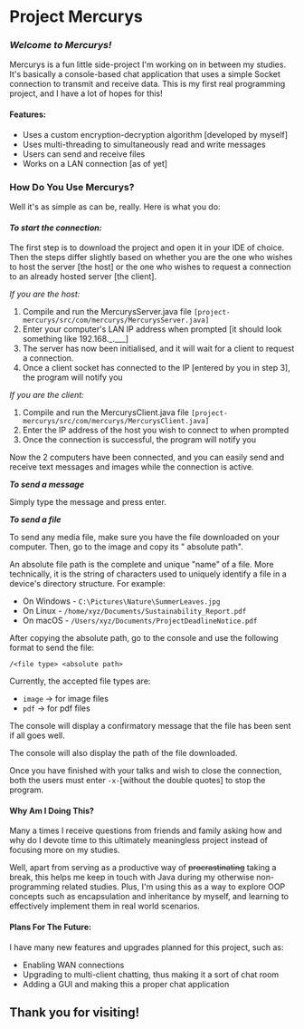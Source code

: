 # **Project Mercurys**

### _Welcome to Mercurys!_

Mercurys is a fun little side-project I'm working on in between my studies. 
It's basically a console-based chat application that uses a simple Socket connection to transmit and receive data. This
is my first real programming project, and I have a lot of hopes for this!

#### Features:

* Uses a custom encryption-decryption algorithm [developed by myself]
* Uses multi-threading to simultaneously read and write messages
* Users can send and receive files
* Works on a LAN connection [as of yet]

### How Do You Use Mercurys?

Well it's as simple as can be, really. Here is what you do:

#### _To start the connection:_

The first step is to download the project and open it in your IDE of choice. Then the steps differ slightly based on
whether you are the one who wishes to host the server [the host] or the one who wishes to request a connection to an
already hosted server [the client].

_If you are the host:_

1. Compile and run the MercurysServer.java file `[project-mercurys/src/com/mercurys/MercurysServer.java]`
2. Enter your computer's LAN IP address when prompted [it should look something like 192.168._.\___]
3. The server has now been initialised, and it will wait for a client to request a connection.
4. Once a client socket has connected to the IP [entered by you in step 3], the program will notify you

_If you are the client:_

1. Compile and run the MercurysClient.java file `[project-mercurys/src/com/mercurys/MercurysClient.java]`
2. Enter the IP address of the host you wish to connect to when prompted
3. Once the connection is successful, the program will notify you

Now the 2 computers have been connected, and you can easily send and receive text messages and images while the
connection is active.

***To send a message***

Simply type the message and press enter.

***To send a file***

To send any media file, make sure you have the file downloaded on your computer. Then, go to the image and copy its "
absolute path".

An absolute file path is the complete and unique "name" of a file. More technically, it is the string of characters used
to uniquely identify a file in a device's directory structure. For example:

* On Windows - `C:\Pictures\Nature\SummerLeaves.jpg`
* On Linux - `/home/xyz/Documents/Sustainability_Report.pdf`
* On macOS - `/Users/xyz/Documents/ProjectDeadlineNotice.pdf`

After copying the absolute path, go to the console and use the following format to send the file:

`/<file type> <absolute path>`

Currently, the accepted file types are:

* `image` -> for image files
* `pdf` -> for pdf files

The console will display a confirmatory message that the file has been sent if all goes well.

The console will also display the path of the file downloaded.

Once you have finished with your talks and wish to close the connection, both the users must
enter `-x-`[without the double quotes] to stop the program.

#### Why Am I Doing This?

Many a times I receive questions from friends and family asking how and why do I devote time to this ultimately
meaningless project instead of focusing more on my studies.

Well, apart from serving as a productive way of ~~procrastinating~~ taking a break, this helps me keep in touch with
Java during my otherwise non-programming related studies. Plus, I'm using this as a way to explore OOP concepts such as
encapsulation and inheritance by myself, and learning to effectively implement them in real world scenarios.

#### Plans For The Future:

I have many new features and upgrades planned for this project, such as:

* Enabling WAN connections
* Upgrading to multi-client chatting, thus making it a sort of chat room
* Adding a GUI and making this a proper chat application

## Thank you for visiting!
